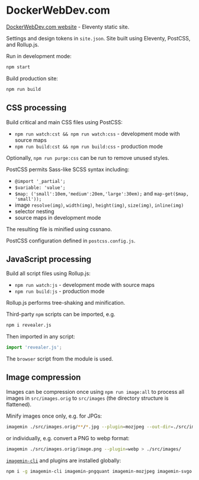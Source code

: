 # DockerWebDev.com

[DockerWebDev.com website](https://dockerwebdev.com/) - Eleventy static site.

Settings and design tokens in `site.json`. Site built using Eleventy, PostCSS, and Rollup.js.

Run in development mode:

```sh
npm start
```

Build production site:

```sh
npm run build
```


## CSS processing

Build critical and main CSS files using PostCSS:

* `npm run watch:cst && npm run watch:css` - development mode with source maps
* `npm run build:cst && npm run build:css` - production mode

Optionally, `npm run purge:css` can be run to remove unused styles.

PostCSS permits Sass-like SCSS syntax including:

* `@import '_partial';`
* `$variable: 'value';`
* `$map: ('small':10em,'medium':20em,'large':30em);` and `map-get($map, 'small'));`
* image `resolve(img)`, `width(img)`, `height(img)`, `size(img)`, `inline(img)`
* selector nesting
* source maps in development mode

The resulting file is minified using cssnano.

PostCSS configuration defined in `postcss.config.js`.


## JavaScript processing

Build all script files using Rollup.js:

* `npm run watch:js` - development mode with source maps
* `npm run build:js` - production mode

Rollup.js performs tree-shaking and minification.

Third-party `npm` scripts can be imported, e.g.

```sh
npm i revealer.js
```

Then imported in any script:

```js
import 'revealer.js';
```

The `browser` script from the module is used.


## Image compression

Images can be compression once using `npm run image:all` to process all images in `src/images.orig` to `src/images` (the directory structure is flattened).

Minify images once only, e.g. for JPGs:

```sh
imagemin ./src/images.orig/**/*.jpg --plugin=mozjpeg --out-dir=./src/images
```

or individually, e.g. convert a PNG to webp format:

```sh
imagemin ./src/images.orig/image.png --plugin=webp > ./src/images/
```

[`imagemin-cli`](https://www.npmjs.com/package/imagemin-cli) and plugins are installed globally:

```sh
npm i -g imagemin-cli imagemin-pngquant imagemin-mozjpeg imagemin-svgo imagemin-webp
```
